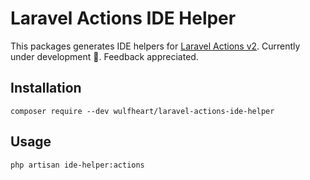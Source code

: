 # Laravel Actions IDE Helper

This packages generates IDE helpers for [Laravel Actions v2](https://github.com/lorisleiva/laravel-actions). Currently under development 🚧. Feedback appreciated.

## Installation

```
composer require --dev wulfheart/laravel-actions-ide-helper
```

## Usage
```
php artisan ide-helper:actions
```
